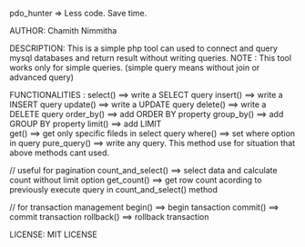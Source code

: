 pdo_hunter => Less code. Save time. 

AUTHOR: Chamith Nimmitha

DESCRIPTION:
  This is a simple php tool can used to connect and query mysql databases and return result without writing queries.
    NOTE : This tool works only for simple queries. (simple query means without join or advanced query)
    
    
FUNCTIONALITIES : 
  select()      ==> write a SELECT query
  insert()      ==> write a INSERT query
  update()      ==> write a UPDATE query
  delete()      ==> write a DELETE query
  order_by()    ==> add ORDER BY property
  group_by()    ==> add GROUP BY property
  limit()       ==> add LIMIT            
  get()         ==> get only specific fileds in select query
  where()       ==> set where option in query
  pure_query()  ==> write any query. This method use for situation that above methods cant used. 
  
  // useful for pagination
  count_and_select()  ==> select data and calculate count without limit option
  get_count()         ==> get row count acording to previously execute query in count_and_select() method
   
  // for transaction management
  begin()     ==> begin tansaction
  commit()    ==> commit transaction
  rollback()  ==> rollback transaction
  
  
 
  LICENSE:
    MIT LICENSE
  
  
